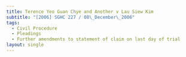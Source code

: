 ```yaml
---
title: Terence Yeo Guan Chye and Another v Lau Siew Kim
subtitle: "[2006] SGHC 227 / 08\_December\_2006"
tags:
  - Civil Procedure
  - Pleadings
  - Further amendments to statement of claim on last day of trial
layout: single
---
```


